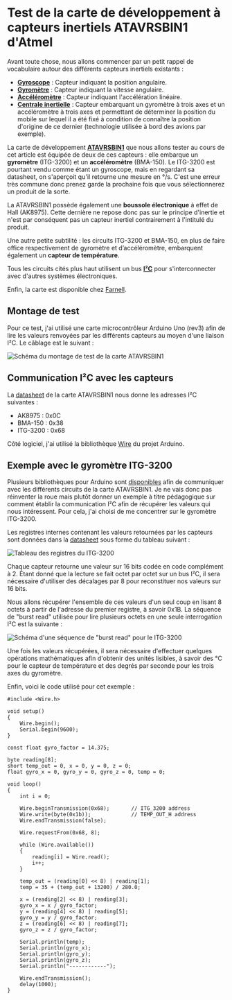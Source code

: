 # Test de la carte de développement à capteurs inertiels ATAVRSBIN1 d'Atmel

Avant toute chose, nous allons commencer par un petit rappel de vocabulaire autour des différents capteurs inertiels existants :

* [**Gyroscope**][1] : Capteur indiquant la position angulaire.
* [**Gyromètre**][2] : Capteur indiquant la vitesse angulaire.
* [**Accéléromètre**][3] : Capteur indiquant l'accélération linéaire.
* [**Centrale inertielle**][4] : Capteur embarquant un gyromètre à trois axes et un accéléromètre à trois axes et permettant de déterminer la position du mobile sur lequel il a été fixé à condition de connaître la position d'origine de ce dernier (technologie utilisée à bord des avions par exemple).

La carte de développement [**ATAVRSBIN1**][5] que nous allons tester au cours de cet article est équipée de deux de ces capteurs : elle embarque un **gyromètre** (ITG-3200) et un **accéléromètre** (BMA-150). Le ITG-3200 est pourtant vendu comme étant un gyroscope, mais en regardant sa datasheet, on s'aperçoit qu'il retourne une mesure en °/s. C'est une erreur très commune donc prenez garde la prochaine fois que vous sélectionnerez un produit de la sorte.

La ATAVRSBIN1 possède également une **boussole électronique** à effet de Hall (AK8975). Cette dernière ne repose donc pas sur le principe d'inertie et n'est par conséquent pas un capteur inertiel contrairement à l'intitulé du produit.

Une autre petite subtilité : les circuits ITG-3200 et BMA-150, en plus de faire office respectivement de gyromètre et d’accéléromètre, embarquent également un **capteur de température**.

Tous les circuits cités plus haut utilisent un bus [**I²C**][6] pour s'interconnecter avec d'autres systèmes électroniques.

Enfin, la carte est disponible chez [Farnell][7].

<!--more-->

## Montage de test

Pour ce test, j'ai utilisé une carte microcontrôleur Arduino Uno (rev3) afin de lire les valeurs renvoyées par les différents capteurs au moyen d'une liaison I²C. Le câblage est le suivant :

![Schéma du montage de test de la carte ATAVRSBIN1][8]

## Communication I²C avec les capteurs

La [datasheet][9] de la carte ATAVRSBIN1 nous donne les adresses I²C suivantes :

* AK8975 : 0x0C
* BMA-150 : 0x38
* ITG-3200 : 0x68

Côté logiciel, j'ai utilisé la bibliothèque [Wire][10] du projet Arduino.

## Exemple avec le gyromètre ITG-3200

Plusieurs bibliothèques pour Arduino sont [disponibles][11] afin de communiquer avec les différents circuits de la carte ATAVRSBIN1. Je ne vais donc pas réinventer la roue mais plutôt donner un exemple à titre pédagogique sur comment établir la communication I²C afin de récupérer les valeurs qui nous intéressent. Pour cela, j'ai choisi de me concentrer sur le gyromètre ITG-3200.

Les registres internes contenant les valeurs retournées par les capteurs sont données dans la [datasheet][12] sous forme du tableau suivant :

![Tableau des registres du ITG-3200][13]

Chaque capteur retourne une valeur sur 16 bits codée en code complément à 2. Étant donné que la lecture se fait octet par octet sur un bus I²C, il sera nécessaire d'utiliser des décalages par 8 pour reconstituer nos valeurs sur 16 bits.

Nous allons récupérer l'ensemble de ces valeurs d'un seul coup en lisant 8 octets à partir de l'adresse du premier registre, à savoir 0x1B. La séquence de "burst read" utilisée pour lire plusieurs octets en une seule interrogation I²C est la suivante :

![Schéma d'une séquence de "burst read" pour le ITG-3200][14]

Une fois les valeurs récupérées, il sera nécessaire d'effectuer quelques opérations mathématiques afin d'obtenir des unités lisibles, à savoir des °C pour le capteur de température et des degrés par seconde pour les trois axes du gyromètre.

Enfin, voici le code utilisé pour cet exemple :

    #include <Wire.h>
    
    void setup()
    {
        Wire.begin();
        Serial.begin(9600);
    }
    
    const float gyro_factor = 14.375;
    
    byte reading[8];
    short temp_out = 0, x = 0, y = 0, z = 0;
    float gyro_x = 0, gyro_y = 0, gyro_z = 0, temp = 0;
    
    void loop()
    {
        int i = 0;
    
        Wire.beginTransmission(0x68);       // ITG_3200 address
        Wire.write(byte(0x1b));             // TEMP_OUT_H address
        Wire.endTransmission(false);
    
        Wire.requestFrom(0x68, 8);
    
        while (Wire.available())
        {
            reading[i] = Wire.read();
            i++;
        }
    
        temp_out = (reading[0] << 8) | reading[1];
        temp = 35 + (temp_out + 13200) / 280.0;
    
        x = (reading[2] << 8) | reading[3];
        gyro_x = x / gyro_factor;
        y = (reading[4] << 8) | reading[5];
        gyro_y = y / gyro_factor;
        z = (reading[6] << 8) | reading[7];
        gyro_z = z / gyro_factor;
    
        Serial.println(temp);
        Serial.println(gyro_x);
        Serial.println(gyro_y);
        Serial.println(gyro_z);
        Serial.println("------------");
    
        Wire.endTransmission();
        delay(1000);
    }

 [1]: http://fr.wikipedia.org/wiki/Gyroscope
 [2]: http://fr.wikipedia.org/wiki/Gyrom%C3%A8tre
 [3]: http://fr.wikipedia.org/wiki/Acc%C3%A9l%C3%A9rom%C3%A8tre
 [4]: http://fr.wikipedia.org/wiki/Centrale_%C3%A0_inertie
 [5]: http://fr.farnell.com/atmel/atavrsbin1/carte-inertial-capteur-9dof/dp/1972205
 [6]: http://fr.wikipedia.org/wiki/I2C
 [7]: http://fr.farnell.com/
 [8]: http://blog.skyplabs.net/wp-content/uploads/2014/10/ATAVRSBIN1_wiring.png
 [9]: http://www.farnell.com/datasheets/1509379.pdf
 [10]: http://arduino.cc/en/reference/wire
 [11]: https://github.com/jrowberg/i2cdevlib/tree/master/Arduino
 [12]: https://www.sparkfun.com/datasheets/Sensors/Gyro/PS-ITG-3200-00-01.4.pdf
 [13]: http://blog.skyplabs.net/wp-content/uploads/2014/10/ITG-3200_registers.png
 [14]: http://blog.skyplabs.net/wp-content/uploads/2014/10/ITG-3200_burst_read.png

